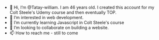 - 👋 Hi, I’m @Tatay-william. I am 46 years old. I created this account for my Colt Steele's Udemy course and then eventually TOP.
- 👀 I’m interested in web development.
- 🌱 I’m currently learning Javascript in Colt Steele's course
- 💞️ I’m looking to collaborate on building a website.
- 📫 How to reach me - still to come

<!---
Tatay-william/Tatay-william is a ✨ special ✨ repository because its `README.md` (this file) appears on your GitHub profile.
You can click the Preview link to take a look at your changes.
--->
